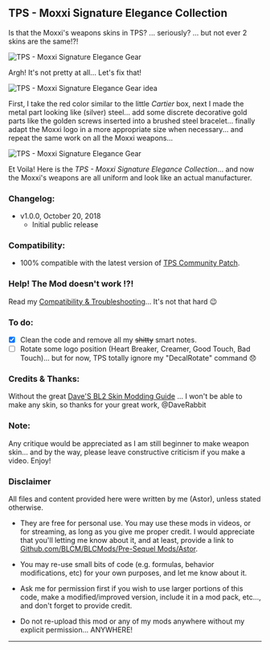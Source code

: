 ## TPS - Moxxi Signature Elegance Collection

Is that the Moxxi's weapons skins in TPS? ... seriously? ... but not ever 2 skins are the same!?! 

![TPS - Moxxi Signature Elegance Gear](https://imgur.com/JbYPZTA.jpg "Don't worry guys... even if my screen capture show French text, my mods are in English")

Argh! It's not pretty at all... Let's fix that!

![TPS - Moxxi Signature Elegance Gear idea](https://imgur.com/B8enEhH.jpg "Don't worry guys... even if my screen capture show French text, my mods are in English")

First, I take the red color similar to the little *Cartier* box, next I made the metal part looking like (silver) steel... add some discrete decorative gold parts like the golden screws inserted into a brushed steel bracelet... finally adapt the Moxxi logo in a more appropriate size when necessary... and repeat the same work on all the Moxxi weapons...

![TPS - Moxxi Signature Elegance Gear](https://imgur.com/fHX8Ljf.jpg "Don't worry guys... even if my screen capture show French text, my mods are in English")

Et Voila! Here is the *TPS - Moxxi Signature Elegance Collection*... and now the Moxxi's weapons are all uniform and look like an actual manufacturer.

### Changelog:
- v1.0.0, October 20, 2018
  - Initial public release
 
### Compatibility:

- 100% compatible with the latest version of [TPS Community Patch](https://github.com/BLCM/BLCMods/tree/master/Pre%20Sequel%20Mods/Community%20Patch).

### Help! The Mod doesn't work !?!

Read my [Compatibility & Troubleshooting](https://github.com/BLCM/BLCMods/tree/master/Pre%20Sequel%20Mods/Astor/Compatibility%20%26%20Troubleshooting)... It's not that hard  :wink:

### To do:

- [x] Clean the code and remove all my ~~shitty~~ smart notes.
- [ ] Rotate some logo position (Heart Breaker, Creamer, Good Touch, Bad Touch)... but for now, TPS totally ignore my "DecalRotate" command :disappointed:

### Credits & Thanks:

Without the great [Dave'S BL2 Skin Modding Guide](https://cdn.rawgit.com/BLCM/BLCMods/bb1933f7/Borderlands%202%20mods/Dave/DAVE%27S%20BL2%20SKIN%20MODDING%20GUIDE.pdf) ... I won't be able to make any skin, so thanks for your great work, @DaveRabbit
  
### Note: 

Any critique would be appreciated as I am still beginner to make weapon skin... and by the way, please leave constructive criticism if you make a video. 
Enjoy!

### Disclaimer

All files and content provided here were written by me (Astor), unless stated otherwise.

- They are free for personal use. You may use these mods in videos, or for streaming, as long as you give me proper credit. I would appreciate that you'll letting me know about it, and at least, provide a link to [Github.com/BLCM/BLCMods/Pre-Sequel Mods/Astor](https://github.com/BLCM/BLCMods/tree/master/Pre%20Sequel%20Mods/Astor).

- You may re-use small bits of code (e.g. formulas, behavior modifications, etc) for your own purposes, and let me know about it. 

- Ask me for permission first if you wish to use larger portions of this code, make a modified/improved version, include it in a mod pack, etc..., and don't forget to provide credit.

- Do not re-upload this mod or any of my mods anywhere without my explicit permission... ANYWHERE!

* * * * *



